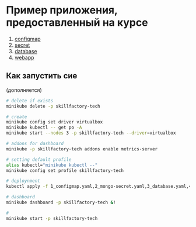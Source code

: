 # Пример приложения, предоставленный на курсе

1. [configmap](1_configmap.yaml)
2. [secret](2_mongo-secret.yaml)
3. [database](3_database.yaml)
4. [webapp](4_webapp.yaml)

## Как запустить сие

(дополняется)

```bash
# delete if exists
minikube delete -p skillfactory-tech

# create
minikube config set driver virtualbox
minikube kubectl -- get po -A
minikube start --nodes 3 -p skillfactory-tech --driver=virtualbox

# addons for dashboard
minikube -p skillfactory-tech addons enable metrics-server

# setting default profile
alias kubectl="minikube kubectl --"
minikube config set profile skillfactory-tech

# deploynment
kubectl apply -f 1_configmap.yaml,2_mongo-secret.yaml,3_database.yaml,4_webapp.yaml

# dashboard
minikube dashboard -p skillfactory-tech &!

#
minikube start -p skillfactory-tech
```
